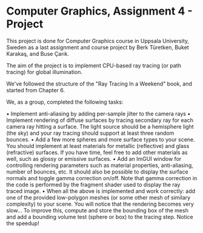 Computer Graphics, Assignment 4 - Project
=============================================

This project is done for Computer Graphics course in Uppsala University, Sweden as a last assignment and course project by Berk Türetken, Buket Karakaş, and Buse Çarık.

The aim of the project is to implement CPU-based ray tracing (or path tracing) for global illumination.

We've followed the structure of the "Ray Tracing In a Weekend" book, and started from Chapter 6.

We, as a group, completed the following tasks:

• Implement anti-aliasing by adding per-sample jilter to the camera rays
• Implement rendering of diffuse surfaces by tracing secondary ray for each camera ray hitting a surface. The light source should be a hemisphere light (the sky) and your ray tracing should support at least three random bounces.
• Add a few more spheres and more surface types to your scene. You should implement at least materials for metallic (reflective) and glass (refractive) surfaces. If you have time, feel free to add other materials as well, such as glossy or emissive surfaces.
• Add an ImGUI window for controlling rendering parameters such as material properties, anti-aliasing, number of bounces, etc. It should also be possible to display the surface normals and toggle gamma correction on/off. Note that gamma correction in the code is performed by the fragment shader used to display the ray traced image.
• When all the above is implemented and work correctly: add one of the provided low-polygon meshes (or some other mesh of similary complexity) to your scene. You will notice that the rendering becomes very slow... To improve this, compute and store the bounding box of the mesh and add a bounding volume test (sphere or box) to the tracing step. Notice the speedup!

